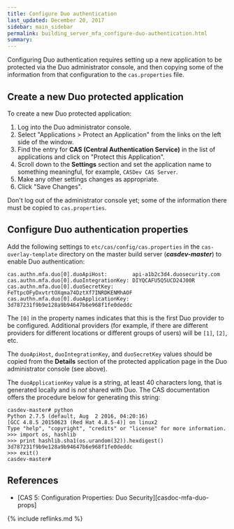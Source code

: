 ```yaml
---
title: Configure Duo authentication
last_updated: December 20, 2017
sidebar: main_sidebar
permalink: building_server_mfa_configure-duo-authentication.html
summary:
---
```


Configuring Duo authentication requires setting up a new application to be protected via the Duo administrator console, and then copying some of the information from that configuration to the `cas.properties` file.

## Create a new Duo protected application

To create a new Duo protected application:

1. Log into the Duo administrator console.
2. Select "Applications > Protect an Application" from the links on the left side of the window.
3. Find the entry for **CAS (Central Authentication Service)** in the list of applications and click on "Protect this Application".
4. Scroll down to the **Settings** section and set the application name to something meaningful, for example, `CASDev CAS Server`.
5. Make any other settings changes as appropriate.
6. Click "Save Changes".

Don't log out of the administrator console yet; some of the information there must be copied to `cas.properties`.

## Configure Duo authentication properties

Add the following settings to `etc/cas/config/cas.properties` in the `cas-overlay-template` directory on the master build server (***casdev-master***) to enable Duo authentication:

```properties
cas.authn.mfa.duo[0].duoApiHost:        api-a1b2c3d4.duosecurity.com
cas.authn.mfa.duo[0].duoIntegrationKey: DIYQCAFU5Q5UCD24J00R
cas.authn.mfa.duo[0].duoSecretKey:      FeTtpcOFyDxvtrtOXqma74DztXf7INRDKENMhAOF
cas.authn.mfa.duo[0].duoApplicationKey: 3d787231f9b9e128a9b94647b6e968f1fe0deddc
```

The `[0]` in the property names indicates that this is the first Duo provider to be configured. Additional providers (for example, if there are different providers for different locations or different groups of users) will be `[1]`, `[2]`, etc.

The `duoApiHost`, `duoIntegrationKey`, and `duoSecretKey` values should be copied from the **Details** section of the protected application page in the Duo administrator console (see above).

The `duoApplicationKey` value is a string, at least 40 characters long, that is generated locally and is *not* shared with Duo. The CAS documentation offers the procedure below for generating this string:

<div class="language-console highlighter-rouge"><pre class="highlight"><code><span class="ni">casdev-master# </span><span class="nc">python</span><span class="kv">
</span>Python 2.7.5 (default, Aug  2 2016, 04:20:16)
[GCC 4.8.5 20150623 (Red Hat 4.8.5-4)] on linux2
Type "help", "copyright", "credits" or "license" for more information.
<span class="ni">&gt;&gt;&gt; </span><span class="nc">import</span><span class="kv"> os, hashlib</span>
<span class="ni">&gt;&gt;&gt; </span><span class="nc">print</span><span class="kv"> hashlib.sha1(os.urandom(32)).hexdigest()</span>
3d787231f9b9e128a9b94647b6e968f1fe0deddc
<span class="ni">&gt;&gt;&gt; </span><span class="nc">exit()</span>
<span class="ni">casdev-master# </span><span class="kv">
</span></code></pre>
</div>

## References

* [CAS 5: Configuration Properties: Duo Security][casdoc-mfa-duo-props]

{% include reflinks.md %}
